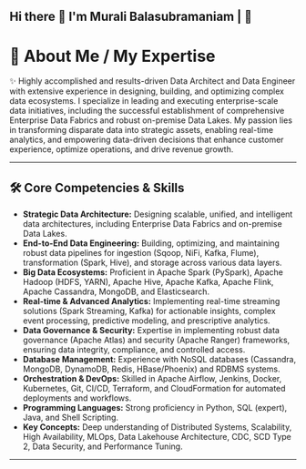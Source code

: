 ## Hi there 👋 I'm Murali Balasubramaniam | 👋

# 👋 About Me / My Expertise

✨ Highly accomplished and results-driven Data Architect and Data Engineer with extensive experience in designing, building, and optimizing complex data ecosystems. I specialize in leading and executing enterprise-scale data initiatives, including the successful establishment of comprehensive Enterprise Data Fabrics and robust on-premise Data Lakes. My passion lies in transforming disparate data into strategic assets, enabling real-time analytics, and empowering data-driven decisions that enhance customer experience, optimize operations, and drive revenue growth.

---

## 🛠️ Core Competencies & Skills

* **Strategic Data Architecture:** Designing scalable, unified, and intelligent data architectures, including Enterprise Data Fabrics and on-premise Data Lakes.
* **End-to-End Data Engineering:** Building, optimizing, and maintaining robust data pipelines for ingestion (Sqoop, NiFi, Kafka, Flume), transformation (Spark, Hive), and storage across various data layers.
* **Big Data Ecosystems:** Proficient in Apache Spark (PySpark), Apache Hadoop (HDFS, YARN), Apache Hive, Apache Kafka, Apache Flink, Apache Cassandra, MongoDB, and Elasticsearch.
* **Real-time & Advanced Analytics:** Implementing real-time streaming solutions (Spark Streaming, Kafka) for actionable insights, complex event processing, predictive modeling, and prescriptive analytics.
* **Data Governance & Security:** Expertise in implementing robust data governance (Apache Atlas) and security (Apache Ranger) frameworks, ensuring data integrity, compliance, and controlled access.
* **Database Management:** Experience with NoSQL databases (Cassandra, MongoDB, DynamoDB, Redis, HBase/Phoenix) and RDBMS systems.
* **Orchestration & DevOps:** Skilled in Apache Airflow, Jenkins, Docker, Kubernetes, Git, CI/CD, Terraform, and CloudFormation for automated deployments and workflows.
* **Programming Languages:** Strong proficiency in Python, SQL (expert), Java, and Shell Scripting.
* **Key Concepts:** Deep understanding of Distributed Systems, Scalability, High Availability, MLOps, Data Lakehouse Architecture, CDC, SCD Type 2, Data Security, and Performance Tuning.

---
<!--
**muralitheda/muralitheda** is a ✨ _special_ ✨ repository because its `README.md` (this file) appears on your GitHub profile.

Here are some ideas to get you started:

- 🔭 I’m currently working on ...
- 🌱 I’m currently learning ...
- 👯 I’m looking to collaborate on ...
- 🤔 I’m looking for help with ...
- 💬 Ask me about ...
- 📫 How to reach me: ...
- 😄 Pronouns: ...
- ⚡ Fun fact: ...
-->
